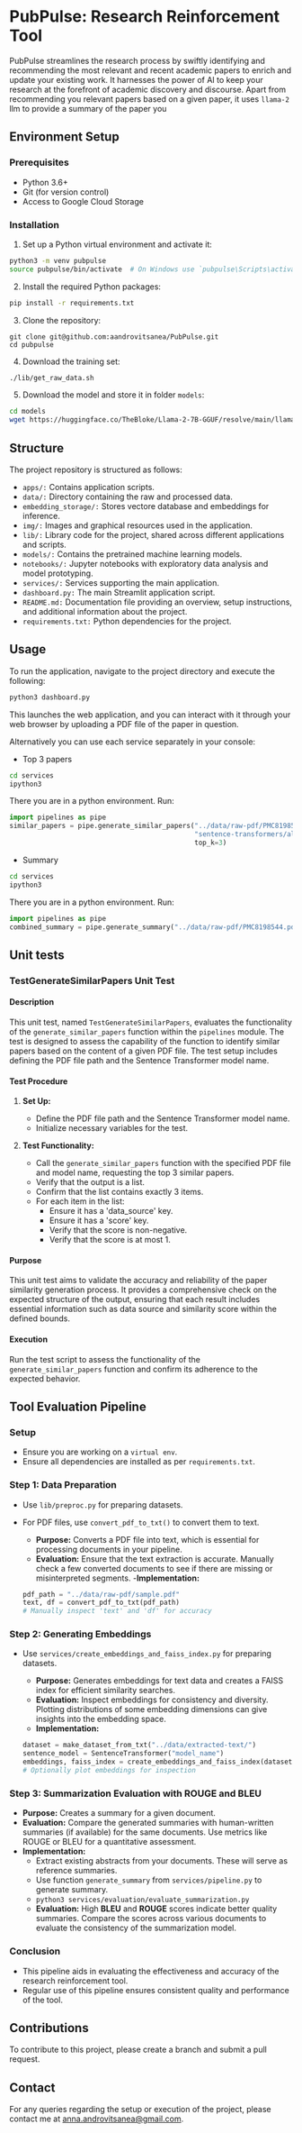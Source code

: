 # PubPulse: Research Reinforcement Tool

PubPulse streamlines the research process by swiftly identifying and recommending the most relevant and recent academic papers to enrich and update your existing work. It harnesses the power of AI to keep your research at the forefront of academic discovery and discourse. Apart from recommending you relevant papers based on a given paper, it uses `llama-2` llm to provide a summary of the paper you



## Environment Setup

### Prerequisites
- Python 3.6+
- Git (for version control)
- Access to Google Cloud Storage

### Installation

1. Set up a Python virtual environment and activate it:

```bash
python3 -m venv pubpulse
source pubpulse/bin/activate  # On Windows use `pubpulse\Scripts\activate`
```

2. Install the required Python packages:

```bash
pip install -r requirements.txt
```

3. Clone the repository:

```shell
git clone git@github.com:aandrovitsanea/PubPulse.git
cd pubpulse
   ```

4. Download the training set:

```bash
./lib/get_raw_data.sh
```

5. Download the model and store it in folder `models`:

```bash
cd models
wget https://huggingface.co/TheBloke/Llama-2-7B-GGUF/resolve/main/llama-2-7b.Q2_K.gguf

```

## Structure

The project repository is structured as follows:

- `apps/:` Contains application scripts.
- `data/:` Directory containing the raw and processed data.
- `embedding_storage/:` Stores vectore database and embeddings for inference.
- `img/:` Images and graphical resources used in the application.
- `lib/:` Library code for the project, shared across different applications and scripts.
- `models/:` Contains the pretrained machine learning models.
- `notebooks/:` Jupyter notebooks with exploratory data analysis and model prototyping.
- `services/:` Services supporting the main application.
- `dashboard.py:` The main Streamlit application script.
- `README.md:` Documentation file providing an overview, setup instructions, and additional information about the project.
- `requirements.txt:` Python dependencies for the project.

## Usage

To run the application, navigate to the project directory and execute the following:

```bash
python3 dashboard.py
```
This launches the web application, and you can interact with it through your web browser by uploading a PDF file of the paper in question.

Alternatively you can use each service separately in your console:

- Top 3 papers

```bash
cd services
ipython3
```

There you are in a python environment.
Run:

```python
import pipelines as pipe
similar_papers = pipe.generate_similar_papers("../data/raw-pdf/PMC8198544.pdf",
                                              "sentence-transformers/all-MiniLM-L6-v2",
                                              top_k=3)
```

- Summary

```bash
cd services
ipython3

```

There you are in a python environment.
Run:

```python
import pipelines as pipe
combined_summary = pipe.generate_summary("../data/raw-pdf/PMC8198544.pdf")

```

## Unit tests

### TestGenerateSimilarPapers Unit Test

#### Description

This unit test, named `TestGenerateSimilarPapers`, evaluates the functionality of the `generate_similar_papers` function within the `pipelines` module. The test is designed to assess the capability of the function to identify similar papers based on the content of a given PDF file. The test setup includes defining the PDF file path and the Sentence Transformer model name.

#### Test Procedure

1. **Set Up:**
   - Define the PDF file path and the Sentence Transformer model name.
   - Initialize necessary variables for the test.

2. **Test Functionality:**
   - Call the `generate_similar_papers` function with the specified PDF file and model name, requesting the top 3 similar papers.
   - Verify that the output is a list.
   - Confirm that the list contains exactly 3 items.
   - For each item in the list:
     - Ensure it has a 'data_source' key.
     - Ensure it has a 'score' key.
     - Verify that the score is non-negative.
     - Verify that the score is at most 1.

#### Purpose

This unit test aims to validate the accuracy and reliability of the paper similarity generation process. It provides a comprehensive check on the expected structure of the output, ensuring that each result includes essential information such as data source and similarity score within the defined bounds.

#### Execution

Run the test script to assess the functionality of the `generate_similar_papers` function and confirm its adherence to the expected behavior.

## Tool Evaluation Pipeline

### Setup
- Ensure you are working on a `virtual env`.
- Ensure all dependencies are installed as per `requirements.txt`.

### Step 1: Data Preparation
- Use `lib/preproc.py` for preparing datasets.
- For PDF files, use `convert_pdf_to_txt()` to convert them to text.
   - **Purpose:** Converts a PDF file into text, which is essential for processing documents in your pipeline.
   - **Evaluation:** Ensure that the text extraction is accurate. Manually check a few converted documents to see if there are missing or misinterpreted segments.
   -**Implementation:**

   ```python
   pdf_path = "../data/raw-pdf/sample.pdf"
   text, df = convert_pdf_to_txt(pdf_path)
   # Manually inspect 'text' and 'df' for accuracy
   ```

### Step 2: Generating Embeddings
- Use `services/create_embeddings_and_faiss_index.py` for preparing datasets.
   - **Purpose:** Generates embeddings for text data and creates a FAISS index for efficient similarity searches.
   - **Evaluation:** Inspect embeddings for consistency and diversity. Plotting distributions of some embedding dimensions can give insights into the embedding space.
   - **Implementation:**

   ```python
   dataset = make_dataset_from_txt("../data/extracted-text/")
   sentence_model = SentenceTransformer("model_name")
   embeddings, faiss_index = create_embeddings_and_faiss_index(dataset, sentence_model)
   # Optionally plot embeddings for inspection
   ```

### Step 3: Summarization Evaluation with ROUGE and BLEU

- **Purpose:** Creates a summary for a given document.
- **Evaluation:** Compare the generated summaries with human-written summaries (if available) for the same documents. Use metrics like ROUGE or BLEU for a quantitative assessment.
- **Implementation:**
   - Extract existing abstracts from your documents. These will serve as reference summaries.
   - Use function `generate_summary` from `services/pipeline.py` to generate summary.
   - `python3 services/evaluation/evaluate_summarization.py`
   - **Evaluation:** High **BLEU** and **ROUGE** scores indicate better quality summaries.
   Compare the scores across various documents to evaluate the consistency of the summarization model.


### Conclusion
- This pipeline aids in evaluating the effectiveness and accuracy of the research reinforcement tool.
- Regular use of this pipeline ensures consistent quality and performance of the tool.


## Contributions
To contribute to this project, please create a branch and submit a pull request.

## Contact
For any queries regarding the setup or execution of the project, please contact me at anna.androvitsanea@gmail.com.


